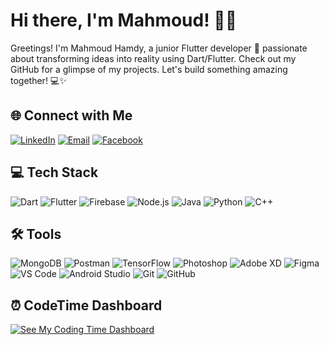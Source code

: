 # Hi there, I'm Mahmoud! 👨‍💻 

Greetings! I'm Mahmoud Hamdy, a junior Flutter developer 🚀 passionate about transforming ideas into reality using Dart/Flutter. Check out my GitHub for a glimpse of my projects. Let's build something amazing together! 💻✨

## 🌐 Connect with Me
[![LinkedIn](https://img.shields.io/badge/-LinkedIn-0A66C2?style=flat-square&logo=LinkedIn&logoColor=white&label=LinkedIn)](https://www.linkedin.com/in/mahmoud-hamdy-alashwah/)
[![Email](https://img.shields.io/badge/-Email-D14836?style=flat-square&logo=Gmail&logoColor=white&label=Email)](mailto:hmdy7486@gmail.com)
[![Facebook](https://img.shields.io/badge/-Facebook-1877F2?style=flat-square&logo=Facebook&logoColor=white&label=Facebook)](https://www.facebook.com/MahmoudHamdyElashwah/)

## 💻 Tech Stack
![Dart](https://skillicons.dev/icons?i=dart&theme=dark&borderRadius=20)
![Flutter](https://skillicons.dev/icons?i=flutter&theme=dark&borderRadius=20)
![Firebase](https://skillicons.dev/icons?i=firebase&theme=dark&borderRadius=20)
![Node.js](https://skillicons.dev/icons?i=nodejs&theme=dark&borderRadius=20)
![Java](https://skillicons.dev/icons?i=java&theme=dark&borderRadius=20)
![Python](https://skillicons.dev/icons?i=python&theme=dark&borderRadius=20)
![C++](https://skillicons.dev/icons?i=cpp&theme=dark&borderRadius=20)

## 🛠️ Tools
![MongoDB](https://skillicons.dev/icons?i=mongodb&theme=dark&borderRadius=20)
![Postman](https://skillicons.dev/icons?i=postman&theme=dark&borderRadius=20)
![TensorFlow](https://skillicons.dev/icons?i=tensorflow&theme=dark&borderRadius=20)
![Photoshop](https://skillicons.dev/icons?i=photoshop&theme=dark&borderRadius=20)
![Adobe XD](https://skillicons.dev/icons?i=xd&theme=dark&borderRadius=20)
![Figma](https://skillicons.dev/icons?i=figma&theme=dark&borderRadius=20)
![VS Code](https://skillicons.dev/icons?i=vscode&theme=dark&borderRadius=20)
![Android Studio](https://skillicons.dev/icons?i=androidstudio&theme=dark&borderRadius=20)
![Git](https://skillicons.dev/icons?i=git&theme=dark&borderRadius=20)
![GitHub](https://skillicons.dev/icons?i=github&theme=dark&borderRadius=20)

## ⏰ CodeTime Dashboard
[![See My Coding Time Dashboard](https://img.shields.io/badge/-Wakatime-00877B?style=flat-square&logo=Wakatime&logoColor=white&label=Wakatime%20Stats)](https://wakatime.com/@mahmoud_hamdy)
